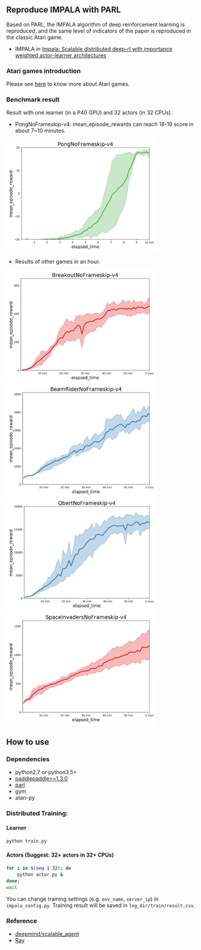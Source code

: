 ## Reproduce IMPALA with PARL
Based on PARL, the IMPALA algorithm of deep reinforcement learning is reproduced, and the same level of indicators of the paper is reproduced in the classic Atari game.

+ IMPALA in
[Impala: Scalable distributed deep-rl with importance weighted actor-learner architectures](https://arxiv.org/abs/1802.01561)

### Atari games introduction
Please see [here](https://gym.openai.com/envs/#atari) to know more about Atari games.

### Benchmark result
Result with one learner (in a P40 GPU) and 32 actors (in 32 CPUs).
+ PongNoFrameskip-v4: mean_episode_rewards can reach 18-19 score in about 7~10 minutes.
<img src=".benchmark/IMPALA_Pong.jpg" width = "400" height ="300" alt="IMPALA_Pong" />

+ Results of other games in an hour.

<img src=".benchmark/IMPALA_Breakout.jpg" width = "400" height ="300" alt="IMPALA_Breakout" /> <img src=".benchmark/IMPALA_BeamRider.jpg" width = "400" height ="300" alt="IMPALA_BeamRider"/>
<br>
<img src=".benchmark/IMPALA_Qbert.jpg" width = "400" height ="300" alt="IMPALA_Qbert" /> <img src=".benchmark/IMPALA_SpaceInvaders.jpg" width = "400" height ="300" alt="IMPALA_SpaceInvaders"/>

## How to use
### Dependencies
+ python2.7 or python3.5+
+ [paddlepaddle>=1.3.0](https://github.com/PaddlePaddle/Paddle)
+ [parl](https://github.com/PaddlePaddle/PARL)
+ gym
+ atari-py


### Distributed Training:

#### Learner
```sh
python train.py 
```

#### Actors (Suggest: 32+ actors in 32+ CPUs)
```sh
for i in $(seq 1 32); do
    python actor.py &
done;
wait
```

You can change training settings (e.g. `env_name`, `server_ip`) in `impala_config.py`.
Training result will be saved in `log_dir/train/result.csv`.

### Reference
+ [deepmind/scalable_agent](https://github.com/deepmind/scalable_agent)
+ [Ray](https://github.com/ray-project/ray)
